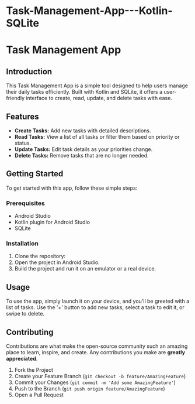 # Task-Management-App---Kotlin-SQLite

# Task Management App

## Introduction
This Task Management App is a simple tool designed to help users manage their daily tasks efficiently. Built with Kotlin and SQLite, it offers a user-friendly interface to create, read, update, and delete tasks with ease.

## Features
- **Create Tasks:** Add new tasks with detailed descriptions.
- **Read Tasks:** View a list of all tasks or filter them based on priority or status.
- **Update Tasks:** Edit task details as your priorities change.
- **Delete Tasks:** Remove tasks that are no longer needed.

## Getting Started
To get started with this app, follow these simple steps:

### Prerequisites
- Android Studio
- Kotlin plugin for Android Studio
- SQLite

### Installation
1. Clone the repository:
2. Open the project in Android Studio.
3. Build the project and run it on an emulator or a real device.

## Usage
To use the app, simply launch it on your device, and you'll be greeted with a list of tasks. Use the '+' button to add new tasks, select a task to edit it, or swipe to delete.

## Contributing
Contributions are what make the open-source community such an amazing place to learn, inspire, and create. Any contributions you make are **greatly appreciated**.

1. Fork the Project
2. Create your Feature Branch (`git checkout -b feature/AmazingFeature`)
3. Commit your Changes (`git commit -m 'Add some AmazingFeature'`)
4. Push to the Branch (`git push origin feature/AmazingFeature`)
5. Open a Pull Request


